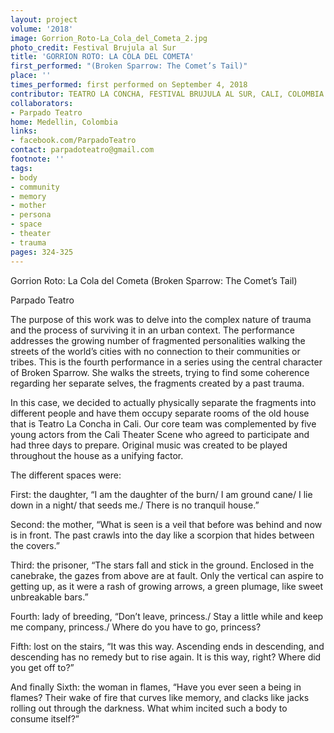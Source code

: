 ```yaml
---
layout: project
volume: '2018'
image: Gorrion_Roto-La_Cola_del_Cometa_2.jpg
photo_credit: Festival Brujula al Sur
title: 'GORRION ROTO: LA COLA DEL COMETA'
first_performed: "(Broken Sparrow: The Comet’s Tail)"
place: ''
times_performed: first performed on September 4, 2018
contributor: TEATRO LA CONCHA, FESTIVAL BRUJULA AL SUR, CALI, COLOMBIA
collaborators:
- Parpado Teatro
home: Medellin, Colombia
links:
- facebook.com/ParpadoTeatro
contact: parpadoteatro@gmail.com
footnote: ''
tags:
- body
- community
- memory
- mother
- persona
- space
- theater
- trauma
pages: 324-325
---
```




Gorrion Roto: La Cola del Cometa 
(Broken Sparrow: The Comet’s Tail)

Parpado Teatro

The purpose of this work was to delve into the complex nature of trauma and the process of surviving it in an urban context. The performance addresses the growing number of fragmented personalities walking the streets of the world’s cities with no connection to their communities or tribes. This is the fourth performance in a series using the central character of Broken Sparrow. She walks the streets, trying to find some coherence regarding her separate selves, the fragments created by a past trauma.

In this case, we decided to actually physically separate the fragments into different people and have them occupy separate rooms of the old house that is Teatro La Concha in Cali. Our core team was complemented by five young actors from the Cali Theater Scene who agreed to participate and had three days to prepare. Original music was created to be played throughout the house as a unifying factor.

The different spaces were:

First: the daughter, “I am the daughter of the burn/ I am ground cane/ I lie down in a night/ that seeds me./ There is no tranquil house.”

Second: the mother, “What is seen is a veil that before was behind and now is in front. The past crawls into the day like a scorpion that hides between the covers.”

Third: the prisoner, “The stars fall and stick in the ground. Enclosed in the canebrake, the gazes from above are at fault. Only the vertical can aspire to getting up, as it were a rash of growing arrows, a green plumage, like sweet unbreakable bars.”

Fourth: lady of breeding, “Don’t leave, princess./ Stay a little while and keep me company, princess./ Where do you have to go, princess?

Fifth: lost on the stairs, “It was this way. Ascending ends in descending, and descending has no remedy but to rise again. It is this way, right? Where did you get off to?”

And finally Sixth: the woman in flames, “Have you ever seen a being in flames? Their wake of fire that curves like memory, and clacks like jacks rolling out through the darkness. What whim incited such a body to consume itself?”
